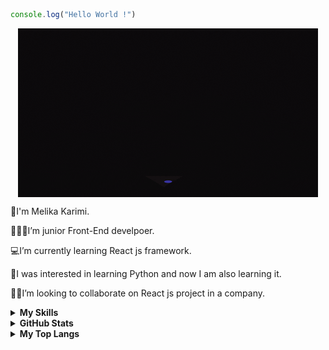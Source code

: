 ```js
console.log("Hello World !")
```
<p align="center">
 <img align="center"  src="assets/giphy.gif"/>
</p>
<p>👋I'm Melika Karimi. </p>
<p>👩🏻‍💻I’m junior Front-End develpoer. </p>
<p>💻I’m currently learning React js framework. </p>
<p>🧲I was interested in learning Python and now I am also learning it. </p>
<p>🤝🏻I’m looking to collaborate on React js project in a company. </p>

<details>	
  <summary><b>My Skills </b></summary>
  <br>
 <a href="https://developer.mozilla.org/en-US/docs/Glossary/HTML5" target="_blank" rel="noreferrer"><img src="https://raw.githubusercontent.com/sabzlearn-ir/sabzlearn-ir/4d2a781931f79c747a132c28eae4ebfbb8eaa7d7/html5-colored.svg" width="36" height="36" alt="HTML5" /></a>
  <a href="https://www.w3.org/TR/CSS/#css" target="_blank" rel="noreferrer"><img src="https://raw.githubusercontent.com/sabzlearn-ir/sabzlearn-ir/4d2a781931f79c747a132c28eae4ebfbb8eaa7d7/css3-colored.svg" width="36" height="36" alt="CSS3" /></a>
  <a href="https://developer.mozilla.org/en-US/docs/Web/JavaScript" target="_blank" rel="noreferrer"><img src="https://raw.githubusercontent.com/sabzlearn-ir/sabzlearn-ir/4d2a781931f79c747a132c28eae4ebfbb8eaa7d7/javascript-colored.svg" width="36" height="36" alt="Javascript" /></a>
  <a href="https://reactjs.org/" target="_blank" rel="noreferrer"><img src="https://raw.githubusercontent.com/sabzlearn-ir/sabzlearn-ir/4d2a781931f79c747a132c28eae4ebfbb8eaa7d7/react-colored.svg" width="36" height="36" alt="React" />
  </a>
  <a href=""><img width="36" height="36" alt="vs-code" src="https://github.com/tandpfun/skill-icons/blob/main/icons/VSCode-Dark.svg" /></a>
  <a><img width="36" height="36" alt="python" src="assets/icons8-python-96.png" /></a>
</details>

<details>	
  <summary><b>GitHub Stats</b></summary>
  <br>
  <img src="https://github-readme-stats.vercel.app/api?username=Melika-Ka&show_icons=true&theme=cobalt"/>
</details>

<details>	
  <summary><b>My Top Langs </b></summary>
 <br>
  <img src="https://github-readme-stats.vercel.app/api/top-langs/?username=Melika-Ka&layout=compact"/>
</details>








<!--
**Melika-Ka/Melika-Ka** is a ✨ _special_ ✨ repository because its `README.md` (this file) appears on your GitHub profile.
Here are some ideas to get you started:
- 🔭 I’m currently working on ...
- 🌱 I’m currently learning ...
- 👯 I’m looking to collaborate on ...
- 🤔 I’m looking for help with ...
- 💬 Ask me about ...
- 📫 How to reach me: ...
- 😄 Pronouns: ...
- ⚡ Fun fact: ...

```python
print("Hello World !")
```
-->
